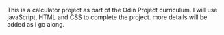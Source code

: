 This is a calculator project as part of the Odin Project curriculum. I will use javaScript, HTML and CSS  to complete the project. more details will be added as i go along.